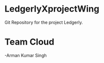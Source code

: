 # LedgerlyXprojectWing
Git Repository for the project Ledgerly.
<br>
# Team Cloud
-Arman Kumar Singh
